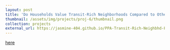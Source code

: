 ```yaml
---
layout: post
title: 'Do Households Value Transit-Rich Neighborhoods Compared to Others in Boston'
thumbnail: /assets/img/projects/proj-6/thumbnail.png
collection: projects
external_url: https://jasmine-404.github.io/PPA-Transit-Rich-Neighbhd-Preference-in-Boston/
---
```

[here](https://jasmine-404.github.io/PPA-Transit-Rich-Neighbhd-Preference-in-Boston/)